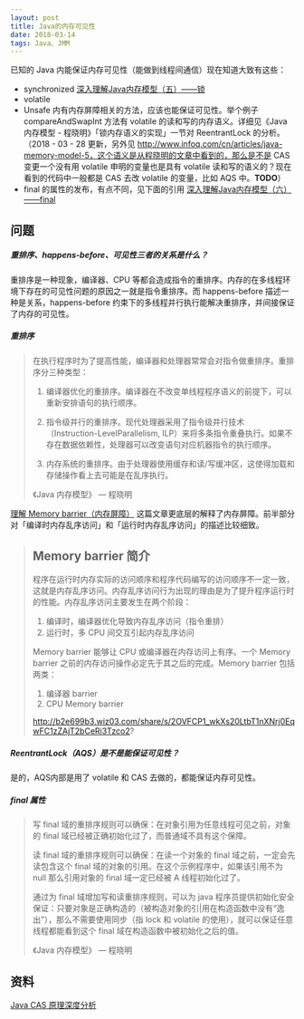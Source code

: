 ```yaml
---
layout: post
title: Java的内存可见性
date: 2018-03-14
tags: Java、JMM
---
```


已知的 Java 内能保证内存可见性（能做到线程间通信）现在知道大致有这些：

- synchronized  [深入理解Java内存模型（五）——锁](http://www.infoq.com/cn/articles/java-memory-model-5)
- volatile
- Unsafe 内有内存屏障相关的方法，应该也能保证可见性。举个例子 compareAndSwapInt 方法有 volatile 的读和写的内存语义。详细见《Java 内存模型  - 程晓明》「锁内存语义的实现」一节对 ReentrantLock 的分析。（2018 - 03 - 28 更新，另外见 http://www.infoq.com/cn/articles/java-memory-model-5，这个语义是从程晓明的文章中看到的，那么是不是 CAS 变更一个没有用 volatile 申明的变量也是具有 volatile 读和写的语义的？现在看到的代码中一般都是 CAS 去改 volatile 的变量，比如 AQS 中。**TODO**）
- final 的属性的发布，有点不同，见下面的引用 [深入理解Java内存模型（六）——final](http://www.infoq.com/cn/articles/java-memory-model-6)

<!-- more -->

## 问题

##### 重排序、happens-before、可见性三者的关系是什么？

重排序是一种现象，编译器、CPU 等都会造成指令的重排序。内存的在多线程环境下存在的可见性问题的原因之一就是指令重排序。而 happens-before 描述一种是关系，happens-before 约束下的多线程并行执行能解决重排序，并间接保证了内存的可见性。

##### 重排序

> 在执行程序时为了提高性能，编译器和处理器常常会对指令做重排序。重排序分三种类型：
>
> 1. 编译器优化的重排序。编译器在不改变单线程程序语义的前提下，可以重新安排语句的执行顺序。
>
>
> 2. 指令级并行的重排序。现代处理器采用了指令级并行技术（Instruction-LevelParallelism, ILP）来将多条指令重叠执行。如果不存在数据依赖性，处理器可以改变语句对应机器指令的执行顺序。
> 3. 内存系统的重排序。由于处理器使用缓存和读/写缓冲区，这使得加载和存储操作看上去可能是在乱序执行。
>
> 《Java 内存模型》 —  程晓明

[理解 Memory barrier（内存屏障）](http://b2e699b3.wiz03.com/share/s/2OVFCP1_wkXs20LtbT1nXNrj0EqwFC1zZAjT2bCeRi3Tzco2) 这篇文章更底层的解释了内存屏障。前半部分对「编译时内存乱序访问」和「运行时内存乱序访问」的描述比较细致。

> ## Memory barrier 简介
>
> 程序在运行时内存实际的访问顺序和程序代码编写的访问顺序不一定一致，这就是内存乱序访问。内存乱序访问行为出现的理由是为了提升程序运行时的性能。内存乱序访问主要发生在两个阶段：
>
> 1. 编译时，编译器优化导致内存乱序访问（指令重排）
> 2. 运行时，多 CPU 间交互引起内存乱序访问
>
> Memory barrier 能够让 CPU 或编译器在内存访问上有序。一个 Memory barrier 之前的内存访问操作必定先于其之后的完成。Memory barrier 包括两类：
>
> 1. 编译器 barrier
> 2. CPU Memory barrier
>
> http://b2e699b3.wiz03.com/share/s/2OVFCP1_wkXs20LtbT1nXNrj0EqwFC1zZAjT2bCeRi3Tzco2?

##### ReentrantLock（AQS）是不是能保证可见性？

是的，AQS内部是用了 volatile 和 CAS 去做的，都能保证内存可见性。

##### final 属性

> 写 final 域的重排序规则可以确保：在对象引用为任意线程可见之前，对象的 final 域已经被正确初始化过了，而普通域不具有这个保障。
>
> 读 final 域的重排序规则可以确保：在读一个对象的 final 域之前，一定会先读包含这个 final 域的对象的引用。在这个示例程序中，如果该引用不为 null 那么引用对象的 final 域一定已经被 A 线程初始化过了。
>
> 通过为 final 域增加写和读重排序规则，可以为 java 程序员提供初始化安全保证：只要对象是正确构造的（被构造对象的引|用在构造函数中没有“逸出”），那么不需要使用同步（指 lock 和 volatile 的使用），就可以保证任意线程都能看到这个 final 域在构造函数中被初始化之后的值。
>
> 《Java 内存模型》 —  程晓明

## 资料

[Java CAS 原理深度分析](http://zl198751.iteye.com/blog/1848575)



